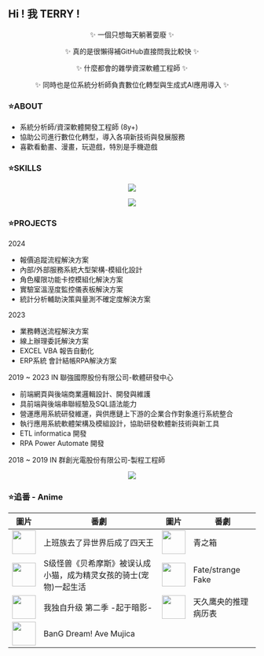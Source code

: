 ## Hi ! 我 TERRY !

<p align="center">
  ✨ 一個只想每天躺著耍廢 ✨
</p>
<p align="center">
  ✨ 真的是很懶得補GitHub直接問我比較快 ✨
</p>
<p align="center">
  ✨ 什麼都會的雜學資深軟體工程師 ✨
</p>
<p align="center">
  ✨ 同時也是位系統分析師負責數位化轉型與生成式AI應用導入 ✨
</p>

### ⭐ABOUT

* 系統分析師/資深軟體開發工程師 (8y+)
* 協助公司進行數位化轉型，導入各項新技術與發展服務
* 喜歡看動畫、漫畫，玩遊戲，特別是手機遊戲


### ⭐SKILLS

<p align="center">
  <a href="https://skillicons.dev">
    <img src="https://skillicons.dev/icons?i=js,html,css,tailwind,bootstrap,vue,vite,figma,git,github" />
  </a>
</p>

<p align="center">
  <a href="https://skillicons.dev">
    <img src="https://skillicons.dev/icons?i=php,py,r,dotnet,laravel,vscode,visualstudio,eclipse" />
  </a>
</p>


### ⭐PROJECTS
  2024
  * 報價追蹤流程解決方案
  * 內部/外部服務系統大型架構-模組化設計
  * 角色權限功能卡控模組化解決方案
  * 實驗室溫溼度監控儀表板解決方案
  * 統計分析輔助決策與量測不確定度解決方案
    
  2023
  * 業務轉送流程解決方案
  * 線上辦理委託解決方案
  * EXCEL VBA 報告自動化
  * ERP系統 會計結帳RPA解決方案
    
  2019 ~ 2023 IN 聯強國際股份有限公司-軟體研發中心
  * 前端網頁與後端商業邏輯設計、開發與維護
  * 具前端與後端串聯經驗及SQL語法能力
  * 營運應用系統研發維運，與供應鏈上下游的企業合作對象進行系統整合
  * 執行應用系統軟體架構及模組設計，協助研發軟體新技術與新工具
  * ETL informatica 開發
  * RPA Power Automate 開發

  2018 ~ 2019 IN 群創光電股份有限公司-製程工程師

  
<p align="center">
  <a href="https://github.com/terry455217/terry455217">
    <img align="center" src="https://github-readme-stats.vercel.app/api/top-langs/?username=terry455217&hide=java,html,tex&title_color=ffffff&text_color=c9cacc&icon_color=2bbc8a&bg_color=1d1f21&langs_count=3" />
  </a>
</p>



### ⭐追番 - Anime

| 圖片 | 番劇 | 圖片 | 番劇 |
| --- | --- | --- | --- |
| <img src="https://lain.bgm.tv/r/100/pic/cover/l/31/47/504591_rdE5n.jpg" width="48"> | 上班族去了异世界后成了四天王 | <img src="https://lain.bgm.tv/r/100/pic/cover/l/ab/e5/460306_s7Y8n.jpg" width="48"> | 青之箱 |
| <img src="https://lain.bgm.tv/r/100/pic/cover/l/0e/9b/485469_qv0QM.jpg" width="48"> | S级怪兽《贝希摩斯》被误认成小猫，成为精灵女孩的骑士(宠物)一起生活 | <img src="https://lain.bgm.tv/r/100/pic/cover/l/f0/51/443831_Zkz9E.jpg" width="48"> | Fate/strange Fake |
| <img src="https://lain.bgm.tv/r/100/pic/cover/l/d8/5d/487630_5YZQ6.jpg" width="48"> | 我独自升级 第二季 -起于暗影- | <img src="https://lain.bgm.tv/r/100/pic/cover/l/f3/19/488177_9nFrY.jpg" width="48"> | 天久鹰央的推理病历表 |
| <img src="https://lain.bgm.tv/r/100/pic/cover/l/77/c3/454684_ZH5tU.jpg" width="48"> | BanG Dream! Ave Mujica | | |

